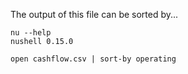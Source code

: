 
The output of this file can be sorted by...

```
nu --help
nushell 0.15.0

open cashflow.csv | sort-by operating
```
